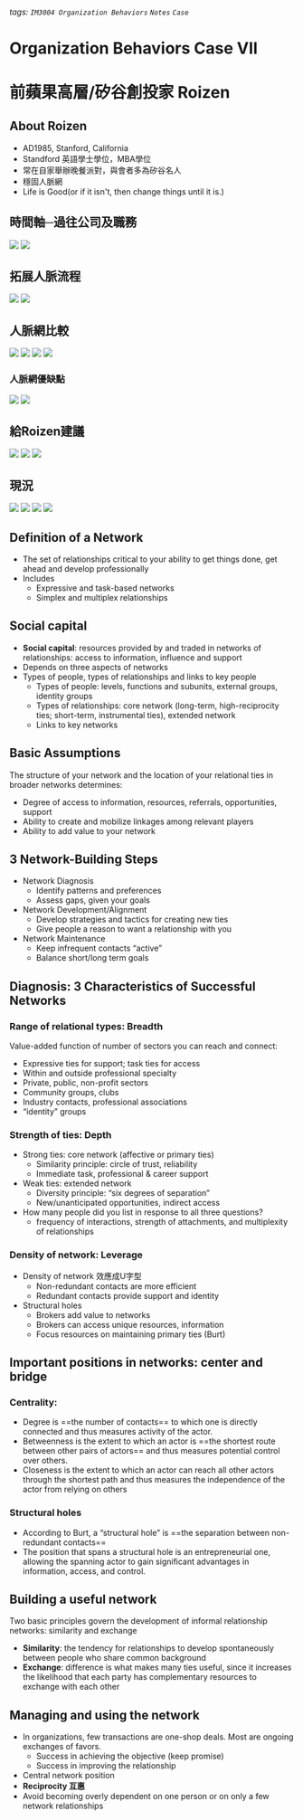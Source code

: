 ###### tags: `IM3004 Organization Behaviors` `Notes` `Case`
# Organization Behaviors Case VII
# 前蘋果高層/矽谷創投家 Roizen
## About Roizen
* AD1985, Stanford, California
* Standford 英語學士學位，MBA學位
* 常在自家舉辦晚餐派對，與會者多為矽谷名人
* 穩固人脈網
* Life is Good(or if it isn't, then change things until it is.)


## 時間軸─過往公司及職務
![](https://i.imgur.com/oEnfraj.png)
![](https://i.imgur.com/6J15pLR.png)


## 拓展人脈流程
![](https://i.imgur.com/hXLdQSo.png)
![](https://i.imgur.com/IbC2NoG.png)


## 人脈網比較
![](https://i.imgur.com/3hbsCqX.png)
![](https://i.imgur.com/b0pCHDH.png)
![](https://i.imgur.com/x7sPk8I.png)
![](https://i.imgur.com/m909VLk.png)

### 人脈網優缺點
![](https://i.imgur.com/43ZlMDi.png)
![](https://i.imgur.com/BpqOoiI.png)


## 給Roizen建議
![](https://i.imgur.com/jhqePeU.png)
![](https://i.imgur.com/E5RG47G.png)
![](https://i.imgur.com/VQsAgc9.png)


## 現況
![](https://i.imgur.com/sKDhs5i.png)
![](https://i.imgur.com/kYMSTiu.png)
![](https://i.imgur.com/mLaT5dH.png)
![](https://i.imgur.com/gGbpiwh.png)


## Definition of a Network
* The set of relationships critical to your ability to get things done, get ahead and develop professionally
* Includes
    * Expressive and task-based networks
    * Simplex and multiplex relationships


## Social capital
* **Social capital**: resources provided by and traded in networks of relationships: access to information, influence and support
* Depends on three aspects of networks
* Types of people, types of relationships and links to key people
    * Types of people: levels, functions and subunits, external groups, identity groups
    * Types of relationships: core network (long-term, high-reciprocity ties; short-term, instrumental ties), extended network
    * Links to key networks


## Basic Assumptions
The structure of your network and the location of your relational ties in broader networks determines:
* Degree of access to information, resources, referrals, opportunities, support
* Ability to create and mobilize linkages among relevant players
* Ability to add value to your network


## 3 Network-Building Steps
* Network Diagnosis
    * Identify patterns and preferences
    * Assess gaps, given your goals
* Network Development/Alignment
    * Develop strategies and tactics for creating new ties
    * Give people a reason to want a relationship with you
* Network Maintenance
    * Keep infrequent contacts “active”
    * Balance short/long term goals


## Diagnosis: 3 Characteristics of Successful Networks
### Range of relational types: Breadth
Value-added function of number of sectors you can reach and connect:
* Expressive ties for support; task ties for access
* Within and outside professional specialty
* Private, public, non-profit sectors
* Community groups, clubs
* Industry contacts, professional associations
* “identity” groups

### Strength of ties: Depth
* Strong ties: core network (affective or primary ties)
    * Similarity principle: circle of trust, reliability
    * Immediate task, professional & career support
* Weak ties: extended network
    * Diversity principle: “six degrees of separation”
    * New/unanticipated opportunities, indirect access
* How many people did you list in response to all three questions?
    * frequency of interactions, strength of attachments, and multiplexity of relationships

### Density of network: Leverage
* Density of network 效應成U字型
    * Non-redundant contacts are more efficient
    * Redundant contacts provide support and identity
* Structural holes
    * Brokers add value to networks
    * Brokers can access unique resources, information
    * Focus resources on maintaining primary ties (Burt)


## Important positions in networks: center and bridge
### Centrality:
* Degree is ==the number of contacts== to which one is directly connected and thus measures activity of the actor. 
* Betweenness is the extent to which an actor is ==the shortest route between other pairs of actors== and thus measures potential control over others. 
* Closeness is the extent to which an actor can reach all other actors through the shortest path and thus measures the independence of the actor from relying on others
### Structural holes
* According to Burt, a “structural hole” is ==the separation between non-redundant contacts==
* The position that spans a structural hole is an entrepreneurial one, allowing the spanning actor to gain significant advantages in information, access, and control.


## Building a useful network
Two basic principles govern the development of informal relationship networks: similarity and exchange
* **Similarity**: the tendency for relationships to develop spontaneously between people who share common background
* **Exchange**: difference is what makes many ties useful, since it increases the likelihood that each party has complementary resources to exchange with each other


## Managing and using the network
* In organizations, few transactions are one-shop deals. Most are ongoing exchanges of favors. 
    * Success in achieving the objective (keep promise)
    * Success in improving the relationship
* Central network position
* **Reciprocity 互惠**
* Avoid becoming overly dependent on one person or on only a few network relationships
